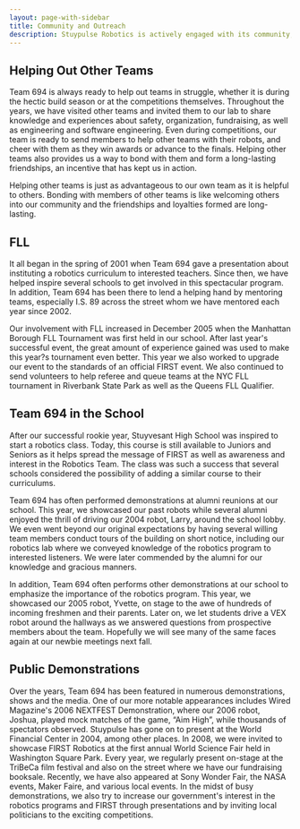 ```yaml
---
layout: page-with-sidebar
title: Community and Outreach
description: Stuypulse Robotics is actively engaged with its community, offering demonstrations of the robot and teaching children at the FLL level.
---
```

## Helping Out Other Teams
Team 694 is always ready to help out teams in struggle, whether it is during the hectic build season or at the competitions themselves. Throughout the years, we have visited other teams and invited them to our lab to share knowledge and experiences about safety, organization, fundraising, as well as engineering and software engineering. Even during competitions, our team is ready to send members to help other teams with their robots, and cheer with them as they win awards or advance to the finals. Helping other teams also provides us a way to bond with them and form a long-lasting friendships, an incentive that has kept us in action. 

Helping other teams is just as advantageous to our own team as it is helpful to others. Bonding with members of other teams is like welcoming others into our community and the friendships and loyalties formed are long-lasting.

## FLL
It all began in the spring of 2001 when Team 694 gave a presentation about instituting a robotics curriculum to interested teachers. Since then, we have helped inspire several schools to get involved in this spectacular program. In addition, Team 694 has been there to lend a helping hand by mentoring teams, especially I.S. 89 across the street whom we have mentored each year since 2002.

Our involvement with FLL increased in December 2005 when the Manhattan Borough FLL Tournament was first held in our school. After last year's successful event, the great amount of experience gained was used to make this year?s tournament even better. This year we also worked to upgrade our event to the standards of an official FIRST event. We also continued to send volunteers to help referee and queue teams at the NYC FLL tournament in Riverbank State Park as well as the Queens FLL Qualifier.

## Team 694 in the School
After our successful rookie year, Stuyvesant High School was inspired to start a robotics class. Today, this course is still available to Juniors and Seniors as it helps spread the message of FIRST as well as awareness and interest in the Robotics Team. The class was such a success that several schools considered the possibility of adding a similar course to their curriculums.

Team 694 has often performed demonstrations at alumni reunions at our school. This year, we showcased our past robots while several alumni enjoyed the thrill of driving our 2004 robot, Larry, around the school lobby. We even went beyond our original expectations by having several willing team members conduct tours of the building on short notice, including our robotics lab where we conveyed knowledge of the robotics program to interested listeners. We were later commended by the alumni for our knowledge and gracious manners.

In addition, Team 694 often performs other demonstrations at our school to emphasize the importance of the robotics program. This year, we showcased our 2005 robot, Yvette, on stage to the awe of hundreds of incoming freshmen and their parents. Later on, we let students drive a VEX robot around the hallways as we answered questions from prospective members about the team. Hopefully we will see many of the same faces again at our newbie meetings next fall.

## Public Demonstrations
Over the years, Team 694 has been featured in numerous demonstrations, shows and the media. One of our more notable appearances includes Wired Magazine's 2006 NEXTFEST Demonstration, where our 2006 robot, Joshua, played mock matches of the game, “Aim High”, while thousands of spectators observed. Stuypulse has gone on to present at the World Financial Center in 2004, among other places. In 2008, we were invited to showcase FIRST Robotics at the first annual World Science Fair held in Washington Square Park. Every year, we regularly present on-stage at the TriBeCa film festival and also on the street where we have our fundraising booksale. Recently, we have also appeared at Sony Wonder Fair, the NASA events, Maker Faire, and various local events. In the midst of busy demonstrations, we also try to increase our government's interest in the robotics programs and FIRST through presentations and by inviting local politicians to the exciting competitions.
